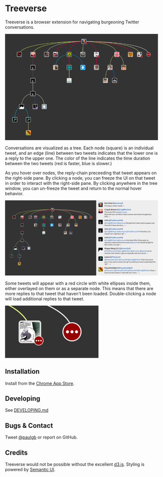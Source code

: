 Treeverse
=========

Treeverse is a browser extension for navigating burgeoning Twitter conversations.

![Screenshot of Treeverse.](images/screenshot.png)

Conversations are visualized as a tree. Each node (square) is an individual tweet, and
an edge (line) between two tweets indicates that the lower one is a reply to the upper
one. The color of the line indicates the time duration between the two tweets
(red is faster, blue is slower.)

As you hover over nodes, the reply-chain preceeding that tweet appears on the right-side
pane. By clicking a node, you can freeze the UI on that tweet in order to interact with
the right-side pane. By clicking anywhere in the tree window, you can un-freeze the tweet
and return to the normal hover behavior.

![Right pane in action.](images/right_pane.png)

Some tweets will appear with a red circle with white ellipses inside them, either overlayed
on them or as a separate node. This means that
there are more replies to that tweet that haven't been loaded. Double-clicking a node will
load additional replies to that tweet.

![More tweets indicator.](images/red_circles.png)

Installation
------------

Install from the [Chrome App Store](https://chrome.google.com/webstore/detail/treeverse/aahmjdadniahaicebomlagekkcnlcila).

Developing
----------

See [DEVELOPING.md](DEVELOPING.md)

Bugs & Contact
--------------

Tweet [@paulgb](https://twitter.com/paulgb) or report on GitHub.

Credits
-------

Treeverse would not be possible without the excellent [d3.js](https://d3js.org/).
Styling is powered by [Semantic UI](http://semantic-ui.com/). 